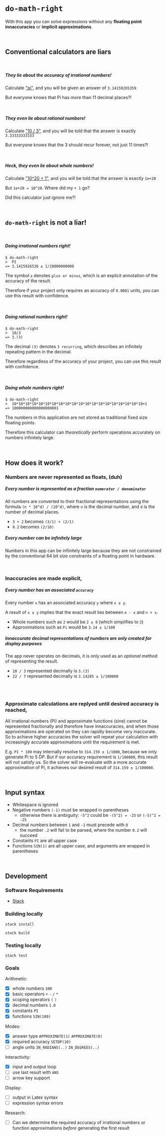 # `do-math-right`

With this app you can solve expressions without any <strong>floating point innaccuracies</strong> or <strong> implicit approximations</strong>.

<br>

## Conventional calculators are liars

<br>

##### They lie about the accuracy of irrational numbers!

Calculate ["pi"](https://www.google.com/search?q=pi), and you will be given an answer of `3.14159265359`

But everyone knows that Pi has more than 11 decimal places?!

<br>

##### They even lie about rational numbers!

Calculate ["10 / 3"](https://www.google.com/search?q=10/3), and you will be told that the answer is exactly `3.33333333333`

But everyone knows that the 3 should recur forever, not just 11 times?!

<br>

##### Heck, they even lie about whole numbers!

Calculate ["10^20 + 1"](https://www.google.com/search?q=10^20%2b1), and you will be told that the answer is exactly `1e+20`

But `1e+20 = 10^20`. Where did my `+ 1` go?

Did this calculator just ignore me?!

<br>

## `do-math-right` is not a liar!

<br>

##### Doing irrational numbers right!

```nothing
$ do-math-right
>  PI
=> 3.1415926536 ± 1/10000000000
```

The symbol `±` denotes `plus or minus`, which is an explicit annotation of the accuracy of the result.

Therefore if your project only requires an accuracy of `0.0001` units, you can use this result with confidence.

<br>

##### Doing rational numbers right!

```nothing
$ do-math-right
>  10/3
=> 3.(3)
```

The decimal `(3)` denotes `3 recurring`, which describes an infinitely repeating pattern in the decimal.

Therefore regardless of the accuracy of your project, you can use this result with confidence.

<br>

##### Doing whole numbers right!

```nothing
$ do-math-right
>  10*10*10*10*10*10*10*10*10*10*10*10*10*10*10*10*10*10*10*10+1
=> 100000000000000000001
```

The numbers in this application are not stored as traditional fixed size floating points.

Therefore this calculator can _theoretically_ perform operations accurately on numbers infinitely large.

<br>

## How does it work?

### Numbers are never represented as floats, (duh)

##### Every number is represented as a fraction `numerator / denominator`

All numbers are converted to their fractional representations using the formula `(n * 10^d) / (10^d)`, where `n` is the decimal number, and `d` is the number of decimal places.

- `3 + 2` becomes `(3/1) + (2/1)`
- `0.2` becomes `(2/10)`

##### Every number can be infinitely large

Numbers in this app can be infinitely large because they are not constrained by the conventional 64 bit size constraints of a floating point in hardware.

<br>

### Inaccuracies are made explicit,

##### Every number has an associated `accuracy`

Every number `x` has an associated accuracy `y` where `x ± y`.

A result of `x ± y` implies that the exact result lies between `n - x` and `n + x`.

- Whole numbers such as `2` would be `2 ± 0` (which simplifies to `2`)
- Approximations such as `Pi` would be `3.14 ± 1/100`

##### Innaccurate decimal representations of numbers are only created for display purposes

The app never operates on decimals, it is only used as an _optional_ method of representing the result.

- `10 / 3` represented decimally is `3.(3)`
- `22 / 7` represented decimally is `3.14285 ± 1/100000`

<br>

<br>

### Approximate calculations are replyed until desired accuracy is reached,

All irrational numbers (Pi) and approximate functions (sine) cannot be represented fractionally and therefore have innaccuracies, and when those approximations are operated on they can rapidly become very inaccurate. So to achieve higher accuracies the solver will repeat your calculation with increasingly accurate approximations until the requirement is met.

E.g. `PI * 100` may internally resolve to `314.159 ± 1/1000`, because we only generate Pi to 5 DP. But if our accuracy requirement is `1/100000`, this result will not satisfy us. So the solver will re-evaluate with a more accurate approximation of Pi, it achieves our desired result of `314.159 ± 1/100000`.

<br>

## Input syntax

- Whitespace is ignored
- Negative numbers `(-1)` must be wrapped in parentheses
    - otherwise there is ambiguity: `-5^2` could be `-(5^2) = -25` or `(-5)^2 = -25`
- Decimal numbers between `1` and `-1` must precede with `0`
    - the number `.2` will fail to be parsed, where the number `0.2` will succeed
- Constants `PI` are all upper case
- Functions `SIN(1)` are all upper case, and arguments are wrapped in parentheses

<br>

## Development

### Software Requirements

- [Stack](https://docs.haskellstack.org/en/stable/README/)

### Building locally

`stack install`

`stack build`

### Testing locally

`stack test`

### Goals

Arithmetic:

- [x] whole numbers `100`
- [x] basic operators `+` `-` `/` `*`
- [x] scoping operators `(` `)`
- [x] decimal numbers `1.0`
- [x] constants `PI`
- [x] functions `SIN(180)`

Modes:

- [x] answer type `APPROXIMATE(1)` `APPROXIMATE(0)`
- [x] required accuracy `SETDP(10)`
- [ ] angle units `IN_RADIANS(..)` `IN_DEGREES(..)`

Interactivity:

- [x] input and output loop
- [ ] use last result with `ANS`
- [ ] arrow key support

Display:

- [ ] output in Latex syntax
- [ ] expression syntax errors

Research:

- [ ] Can we determine the required accuracy of irrational numbers or function approximations _before_ generating the first result
